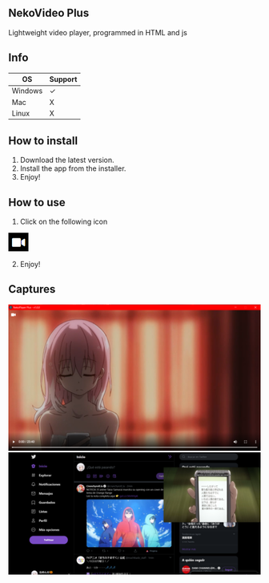 ## NekoVideo Plus
Lightweight video player, programmed in HTML and js
## Info
OS | Support
------------ | -------------
Windows | ✓
Mac | X
Linux | X
## How to install
1) Download the latest version.
2) Install the app from the installer.
3) Enjoy!
## How to use
1) Click on the following icon

![](/Captures/video-ico.png)

2) Enjoy!

## Captures
![](/Captures/01.png)
![](/Captures/02.png)